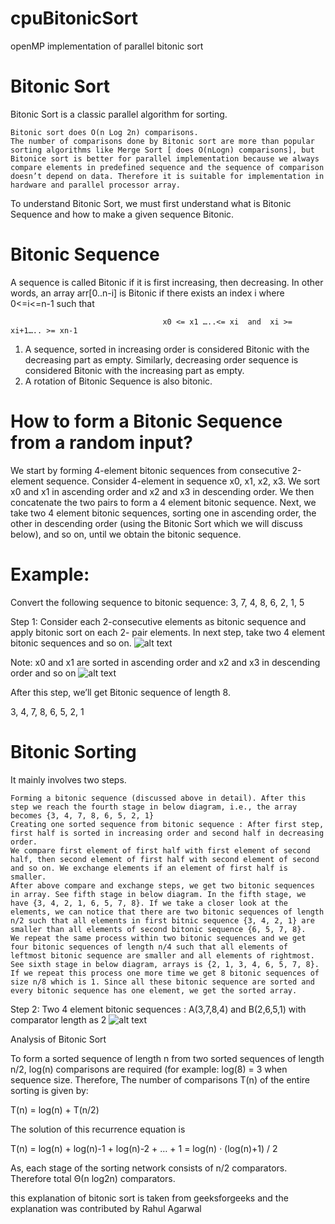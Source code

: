 # cpuBitonicSort
openMP implementation of parallel bitonic sort
# Bitonic Sort 
Bitonic Sort is a classic parallel algorithm for sorting.

    Bitonic sort does O(n Log 2n) comparisons.
    The number of comparisons done by Bitonic sort are more than popular sorting algorithms like Merge Sort [ does O(nLogn) comparisons], but Bitonice sort is better for parallel implementation because we always compare elements in predefined sequence and the sequence of comparison doesn’t depend on data. Therefore it is suitable for implementation in hardware and parallel processor array.

To understand Bitonic Sort, we must first understand what is Bitonic Sequence and how to make a given sequence Bitonic.

# Bitonic Sequence

A sequence is called Bitonic if it is first increasing, then decreasing. In other words, an array arr[0..n-i] is Bitonic if there exists an index i where 0<=i<=n-1 such that 
                  
                                      x0 <= x1 …..<= xi  and  xi >= xi+1….. >= xn-1 
                                      
 
   1. A sequence, sorted in increasing order is considered Bitonic with the decreasing part as empty. Similarly, decreasing order sequence is considered Bitonic with the increasing part as empty.
   2.  A rotation of Bitonic Sequence is also bitonic.
  
#  How to form a Bitonic Sequence from a random input?
We start by forming 4-element bitonic sequences from consecutive 2-element sequence. Consider 4-element in sequence x0, x1, x2, x3. We sort x0 and x1 in ascending order and x2 and x3 in descending order. We then concatenate the two pairs to form a 4 element bitonic sequence.
Next, we take two 4 element bitonic sequences, sorting one in ascending order, the other in descending order (using the Bitonic Sort which we will discuss below), and so on, until we obtain the bitonic sequence.


# Example:
Convert the following sequence to bitonic sequence: 3, 7, 4, 8, 6, 2, 1, 5

Step 1: Consider each 2-consecutive elements as bitonic sequence and apply bitonic sort on each 2- pair elements. In next step, take two 4 element bitonic sequences and so on.
![alt text](https://cdncontribute.geeksforgeeks.org/wp-content/uploads/bit2.png)

Note: x0 and x1 are sorted in ascending order and x2 and x3 in descending order and so on
![alt text](https://cdncontribute.geeksforgeeks.org/wp-content/uploads/bitonic2.png)


After this step, we’ll get Bitonic sequence of length 8.

 3, 4, 7, 8, 6, 5, 2, 1

# Bitonic Sorting

It mainly involves two steps.

    Forming a bitonic sequence (discussed above in detail). After this step we reach the fourth stage in below diagram, i.e., the array becomes {3, 4, 7, 8, 6, 5, 2, 1}
    Creating one sorted sequence from bitonic sequence : After first step, first half is sorted in increasing order and second half in decreasing order.
    We compare first element of first half with first element of second half, then second element of first half with second element of second and so on. We exchange elements if an element of first half is smaller.
    After above compare and exchange steps, we get two bitonic sequences in array. See fifth stage in below diagram. In the fifth stage, we have {3, 4, 2, 1, 6, 5, 7, 8}. If we take a closer look at the elements, we can notice that there are two bitonic sequences of length n/2 such that all elements in first bitnic sequence {3, 4, 2, 1} are smaller than all elements of second bitonic sequence {6, 5, 7, 8}.
    We repeat the same process within two bitonic sequences and we get four bitonic sequences of length n/4 such that all elements of leftmost bitonic sequence are smaller and all elements of rightmost. See sixth stage in below diagram, arrays is {2, 1, 3, 4, 6, 5, 7, 8}.
    If we repeat this process one more time we get 8 bitonic sequences of size n/8 which is 1. Since all these bitonic sequence are sorted and every bitonic sequence has one element, we get the sorted array.


Step 2: Two 4 element bitonic sequences : A(3,7,8,4) and B(2,6,5,1) with comparator length as 2
![alt text](https://cdncontribute.geeksforgeeks.org/wp-content/uploads/bitonic3.png)

Analysis of Bitonic Sort

To form a sorted sequence of length n from two sorted sequences of length n/2, log(n) comparisons are required (for example: log(8) = 3 when sequence size. Therefore, The number of comparisons T(n) of the entire sorting is given by:

T(n) = log(n) + T(n/2)

The solution of this recurrence equation is

T(n) = log(n) + log(n)-1 + log(n)-2 + … + 1 = log(n) · (log(n)+1) / 2

As, each stage of the sorting network consists of n/2 comparators. Therefore total Θ(n log2n) comparators.

this explanation of bitonic sort is taken from geeksforgeeks and the explanation was contributed by Rahul Agarwal

